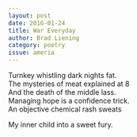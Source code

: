 ```yaml
---
layout: post 
date: 2016-01-24
title: War Everyday
author: Brad Liening
category: poetry
issue: ameria
---
```

Turnkey whistling dark nights fat.  
The mysteries of meat explained at 8  
And the death of the middle lass.  
Managing hope is a confidence trick.  
An objective chemical rash sweats  

My inner child into a sweet fury.